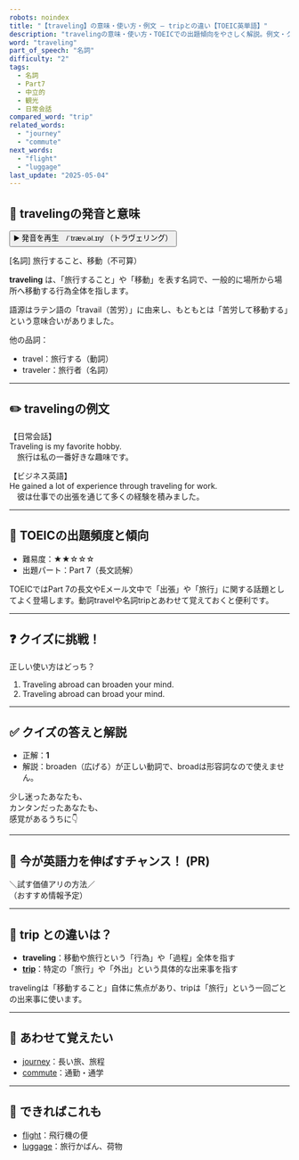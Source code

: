```yaml
---
robots: noindex
title: "【traveling】の意味・使い方・例文 ― tripとの違い【TOEIC英単語】"
description: "travelingの意味・使い方・TOEICでの出題傾向をやさしく解説。例文・クイズ付きでtripとの違いもわかりやすく学べます。"
word: "traveling"
part_of_speech: "名詞"
difficulty: "2"
tags:
  - 名詞
  - Part7
  - 中立的
  - 観光
  - 日常会話
compared_word: "trip"
related_words:
  - "journey"
  - "commute"
next_words:
  - "flight"
  - "luggage"
last_update: "2025-05-04"
---
```


## 🔰 travelingの発音と意味

<button class="play-audio" onclick="playTTS('traveling')">
  <span class="play-audio-main">
    ▶️ 発音を再生　/ˈtræv.əl.ɪŋ/
  </span>
  <span class="play-audio-sub">
    （トラヴェリング）
  </span>
</button>

[名詞] 旅行すること、移動（不可算）

**traveling** は、「旅行すること」や「移動」を表す名詞で、一般的に場所から場所へ移動する行為全体を指します。

語源はラテン語の「travail（苦労）」に由来し、もともとは「苦労して移動する」という意味合いがありました。

他の品詞：  
- travel：旅行する（動詞）
- traveler：旅行者（名詞）

---

## ✏️ travelingの例文

【日常会話】  
Traveling is my favorite hobby.  
　旅行は私の一番好きな趣味です。

【ビジネス英語】  
He gained a lot of experience through traveling for work.  
　彼は仕事での出張を通じて多くの経験を積みました。

---

## 🎯 TOEICの出題頻度と傾向

- 難易度：★★☆☆☆
- 出題パート：Part 7（長文読解）

TOEICではPart 7の長文やEメール文中で「出張」や「旅行」に関する話題としてよく登場します。動詞travelや名詞tripとあわせて覚えておくと便利です。

---

## ❓ クイズに挑戦！

正しい使い方はどっち？

1. Traveling abroad can broaden your mind.  
2. Traveling abroad can broad your mind.

---

## ✅ クイズの答えと解説

- 正解：**1**
- 解説：broaden（広げる）が正しい動詞で、broadは形容詞なので使えません。

少し迷ったあなたも、  
カンタンだったあなたも、  
感覚があるうちに👇️

---

## 🚀 今が英語力を伸ばすチャンス！ (PR)

<div class="info-center">
＼試す価値アリの方法／<br>  
（おすすめ情報予定）
</div>

---

## 🤔  trip との違いは？

- **traveling**：移動や旅行という「行為」や「過程」全体を指す
- **[trip](/trip)**：特定の「旅行」や「外出」という具体的な出来事を指す

travelingは「移動すること」自体に焦点があり、tripは「旅行」という一回ごとの出来事に使います。

---

## 🧩 あわせて覚えたい

- [journey](/journey)：長い旅、旅程
- [commute](/commute)：通勤・通学

---

## 📖 できればこれも

- [flight](/flight)：飛行機の便
- [luggage](/luggage)：旅行かばん、荷物

<!-- cvid: aid25_bid19 -->
